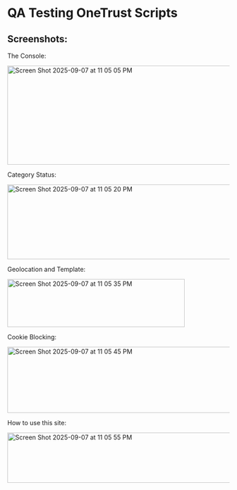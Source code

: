 # QA Testing OneTrust Scripts

## Screenshots:

The Console:

<img width="506" height="225" alt="Screen Shot 2025-09-07 at 11 05 05 PM" src="https://github.com/user-attachments/assets/b3bf458e-d414-4f3a-be8f-58d18ccda783" />

Category Status:

<img width="1417" height="170" alt="Screen Shot 2025-09-07 at 11 05 20 PM" src="https://github.com/user-attachments/assets/adc552b8-015b-46a8-8763-a4808e6d252a" />

Geolocation and Template:

<img width="402" height="109" alt="Screen Shot 2025-09-07 at 11 05 35 PM" src="https://github.com/user-attachments/assets/e27aaf19-05fc-4994-b0eb-4ebcd7b93b45" />

Cookie Blocking:

<img width="1434" height="150" alt="Screen Shot 2025-09-07 at 11 05 45 PM" src="https://github.com/user-attachments/assets/4eff38a4-a699-4831-b1ac-76d82a559d11" />

How to use this site:

<img width="765" height="114" alt="Screen Shot 2025-09-07 at 11 05 55 PM" src="https://github.com/user-attachments/assets/b546611d-7b29-42fb-802e-4e85b96078db" />
